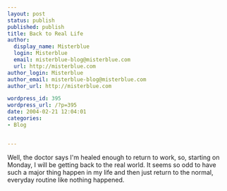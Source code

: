 ```yaml
---
layout: post
status: publish
published: publish
title: Back to Real Life
author:
  display_name: Misterblue
  login: Misterblue
  email: misterblue-blog@misterblue.com
  url: http://misterblue.com
author_login: Misterblue
author_email: misterblue-blog@misterblue.com
author_url: http://misterblue.com

wordpress_id: 395
wordpress_url: /?p=395
date: 2004-02-21 12:04:01
categories:
- Blog


---
```

<p>
Well, the doctor says I'm healed enough to return to work,
so, starting on Monday, I will be getting back to the real world.
It seems so odd to have such a major thing happen in my life
and then just return to the normal, everyday routine like
nothing happened.
</p>
